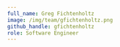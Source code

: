 ```yaml
---
full_name: Greg Fichtenholtz
image: /img/team/gfichtenholtz.png
github_handle: gfichtenholtz
role: Software Engineer
---
```

